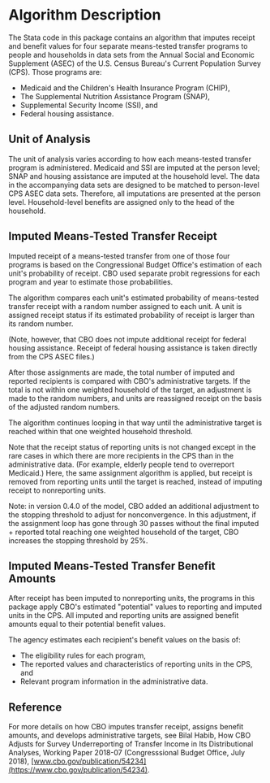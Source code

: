 # Algorithm Description

The Stata code in this package contains an algorithm that imputes receipt and benefit
values for four separate means-tested transfer programs to people and households
in data sets from the Annual Social and Economic Supplement (ASEC) of the U.S. Census Bureau's
Current Population Survey (CPS). Those programs are:
* Medicaid and the Children's Health Insurance Program (CHIP),
* The Supplemental Nutrition Assistance Program (SNAP),
* Supplemental Security Income (SSI), and
* Federal housing assistance.

## Unit of Analysis
The unit of analysis varies according to how each means-tested transfer program is
administered. Medicaid and SSI are imputed at the person level; SNAP and housing
assistance are imputed at the household level. The data in the accompanying data sets are
designed to be matched to person-level CPS ASEC data sets. Therefore, all imputations are
presented at the person level. Household-level benefits are assigned only to the head of
the household.

## Imputed Means-Tested Transfer Receipt
Imputed receipt of a means-tested transfer from one of those four programs is based on
the Congressional Budget Office's estimation of each unit's probability of receipt.
CBO used separate probit regressions for each program and year to estimate those probabilities.

The algorithm compares each unit's estimated probability of means-tested transfer receipt
with a random number assigned to each unit. A unit is assigned receipt status if its
estimated probability of receipt is larger than its random number.

(Note, however, that CBO does not impute additional receipt for federal housing assistance.
Receipt of federal housing assistance is taken directly from the CPS ASEC files.)

After those assignments are made, the total number of imputed and reported recipients is
compared with CBO's administrative targets. If the total is not within one weighted
household of the target, an adjustment is made to the random numbers, and units are
reassigned receipt on the basis of the adjusted random numbers.

The algorithm continues looping in that way until the administrative target is reached
within that one weighted household threshold.

Note that the receipt status of reporting units is not changed except in the rare
cases in which there are more recipients in the CPS than in the administrative data.
(For example, elderly people tend to overreport Medicaid.) Here, the same
assignment algorithm is applied, but receipt is removed from reporting units until
the target is reached, instead of imputing receipt to nonreporting units.

Note: in version 0.4.0 of the model, CBO added an additional adjustment to the stopping
threshold to adjust for nonconvergence. In this adjustment, if the assignment loop has
gone through 30 passes without the final imputed + reported total reaching one weighted
household of the target, CBO increases the stopping threshold by 25%. 

## Imputed Means-Tested Transfer Benefit Amounts
After receipt has been imputed to nonreporting units, the programs in this package apply
CBO's estimated "potential" values to reporting and imputed units in the CPS. All imputed
and reporting units are assigned benefit amounts equal to their potential benefit values.

The agency estimates each recipient's benefit values on the basis of:
* The eligibility rules for each program,
* The reported values and characteristics of reporting units in the CPS, and
* Relevant program information in the administrative data.

## Reference
For more details on how CBO imputes transfer receipt, assigns benefit amounts, and
develops administrative targets, see Bilal Habib, How CBO Adjusts for Survey Underreporting
of Transfer Income in Its Distributional Analyses, Working Paper 2018-07 (Congresssional
Budget Office, July 2018), [www.cbo.gov/publication/54234](https://www.cbo.gov/publication/54234).
